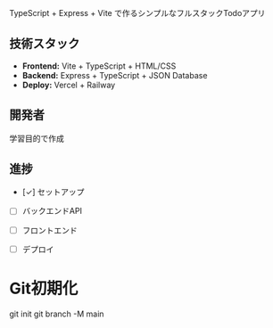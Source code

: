 TypeScript + Express + Vite で作るシンプルなフルスタックTodoアプリ

## 技術スタック

- **Frontend:** Vite + TypeScript + HTML/CSS
- **Backend:** Express + TypeScript + JSON Database
- **Deploy:** Vercel + Railway

## 開発者

学習目的で作成

## 進捗
- [✓] セットアップ
- [ ] バックエンドAPI
- [ ] フロントエンド
- [ ] デプロイ


# Git初期化
git init
git branch -M main